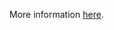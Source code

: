 More information [here](https://docs.bridgecrew.io/docs/ensure-gcp-data-fusion-instances-are-private).
